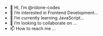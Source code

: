 - 👋 Hi, I’m @ridone-codes
- 👀 I’m interested in Frontend Development...
- 🌱 I’m currently learning JavaScript...
- 💞️ I’m looking to collaborate on ...
- 📫 How to reach me ...

<!---
ridone-codes/ridone-codes is a ✨ special ✨ repository because its `README.md` (this file) appears on your GitHub profile.
You can click the Preview link to take a look at your changes.
--->
